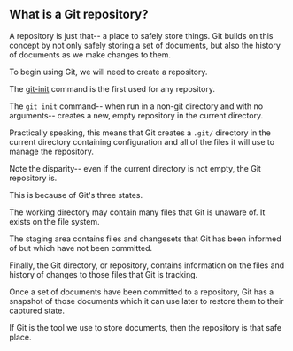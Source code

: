 ## What is a Git repository?

A repository is just that-- a place to safely store things.  Git builds on this
concept by not only safely storing a set of documents, but also the history of
documents as we make changes to them.

To begin using Git, we will need to create a repository.

The [git-init] command is the first used for any repository.

[git-init]: http://git-scm.com/docs/git-init "git-init Man Page"

The `git init` command-- when run in a non-git directory and with no arguments--
creates a new, empty repository in the current directory.

Practically speaking, this means that Git creates a `.git/` directory in the
current directory containing configuration and all of the files it will use to
manage the repository.

Note the disparity-- even if the current directory is not empty, the Git
repository is.

This is because of Git's three states.

The working directory may contain many files that Git is unaware of.  It exists
on the file system.

The staging area contains files and changesets that Git has been informed of but
which have not been committed.

Finally, the Git directory, or repository, contains information on the files and
history of changes to those files that Git is tracking.

Once a set of documents have been committed to a repository, Git has a snapshot
of those documents which it can use later to restore them to their captured
state.

If Git is the tool we use to store documents, then the repository is that safe
place.
